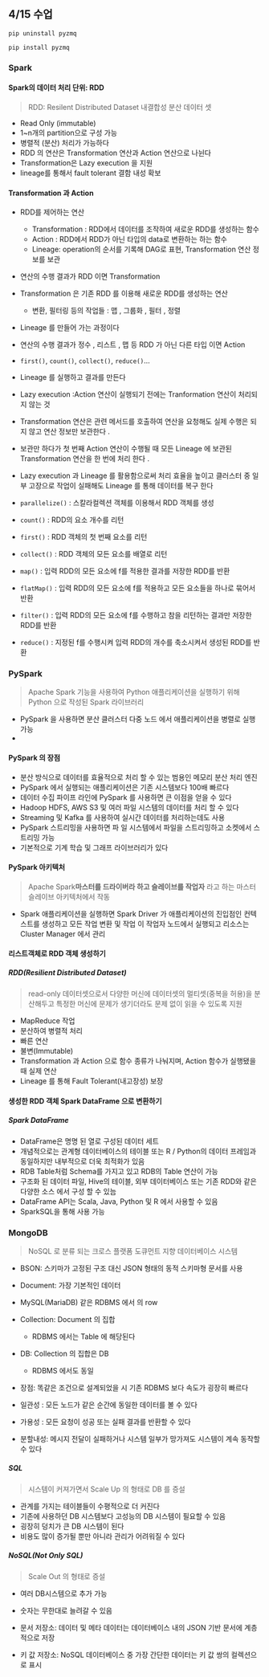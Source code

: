 ## 4/15 수업

`pip uninstall pyzmq`

`pip install pyzmq`



### Spark

#### Spark의 데이터 처리 단위: RDD

> RDD: Resilent Distributed Dataset 내결합성 분산 데이터 셋

* Read Only (immutable)
* 1~n개의 partition으로 구성 가능
* 병렬적 (분산) 처리가 가능하다
* RDD 의 연산은 Transformation 연산과 Action 연산으로 나뉜다
* Transformation은 Lazy execution 을 지원
* lineage를 통해서 fault tolerant 결함 내성  확보



#### Transformation 과 Action

* RDD를 제어하는 연산
  * Transformation : RDD에서 데이터를 조작하여 새로운 RDD를 생성하는 함수
  * Action : RDD에서 RDD가 아닌 타입의 data로 변환하는 하는 함수 
  * Lineage: operation의 순서를 기록해 DAG로 표현, Transformation 연산 정보를 보관



* 연산의 수행 결과가 RDD 이면 Transformation
* Transformation 은 기존 RDD 를 이용해 새로운 RDD를 생성하는 연산 
  * 변환, 필터링 등의 작업들 : 맵 , 그룹화 , 필터 , 정렬
* Lineage 를 만들어 가는 과정이다
* 연산의 수행 결과가 정수 , 리스트 , 맵 등 RDD 가 아닌 다른 타입 이면 Action
* `first()`, `count()`, `collect()`, `reduce()`...
* Lineage 를 실행하고 결과를 만든다



* Lazy execution :Action 연산이 실행되기 전에는 Tranformation 연산이 처리되지 않는 것

* Transformation 연산은 관련 메서드를 호출하여 연산을 요청해도 실제 수행은 되지 않고 연산 정보만 보관한다 . 

* 보관만 하다가 첫 번째 Action 연산이 수행될 때 모든 Lineage 에 보관된 Transformation 연산을 한 번에 처리 한다 .
* Lazy execution 과 Lineage 를 활용함으로써 처리 효율을 높이고 클러스터 중 일부 고장으로 작업이 실패해도 Lineage 를 통해 데이터를 복구 한다



* `parallelize()` : 스칼라컬렉션 객체를 이용해서 RDD 객체를 생성
* `count()` : RDD의 요소 개수를 리턴
* `first()` : RDD 객체의 첫 번째 요소를 리턴
* `collect()` : RDD 객체의 모든 요소를 배열로 리턴
* `map()` : 입력 RDD의 모든 요소에 f를 적용한 결과를 저장한 RDD를 반환
* `flatMap()` : 입력 RDD의 모든 요소에 f를 적용하고 모든 요소들을 하나로 묶어서 반환
* `filter()` : 입력 RDD의 모든 요소에 f를 수행하고 참을 리턴하는 결과만 저장한 RDD를 반환
* `reduce()` : 지정된 f를 수행시켜 입력 RDD의 개수를 축소시켜서 생성된 RDD를 반환





###  PySpark

> Apache Spark 기능을 사용하여 Python 애플리케이션을 실행하기 위해 Python 으로 작성된 Spark 라이브러리

* PySpark 을 사용하면 분산 클러스터 다중 노드 에서 애플리케이션을 병렬로 실행 가능
* 

#### PySpark 의 장점

*  분산 방식으로 데이터를 효율적으로 처리 할 수 있는 범용인 메모리 분산 처리 엔진
* PySpark 에서 실행되는 애플리케이션은 기존 시스템보다 100배 빠르다
* 데이터 수집 파이프 라인에 PySpark 를 사용하면 큰 이점을 얻을 수 있다
* Hadoop HDFS, AWS S3 및 여러 파일 시스템의 데이터를 처리 할 수 있다
* Streaming 및 Kafka 를 사용하여 실시간 데이터를 처리하는데도 사용
* PySpark 스트리밍을 사용하면 파 일 시스템에서 파일을 스트리밍하고 소켓에서 스트리밍 가능
* 기본적으로 기계 학습 및 그래프 라이브러리가 있다



#### PySpark 아키텍처 

> Apache Spark**마스터를 드라이버라 하고 슬레이브를 작업자** 라고 하는 마스터 슬레이브 아키텍처에서 작동

* Spark 애플리케이션을 실행하면 Spark Driver 가 애플리케이션의 진입점인 컨텍스트를 생성하고 모든 작업 변환 및 작업 이 작업자 노드에서 실행되고 리소스는 Cluster Manager 에서 관리 







#### 리스트객체로 RDD 객체 생성하기

##### RDD(Resilient Distributed Dataset)

> read-only 데이터셋으로서 다양한 머신에 데이터셋의 멀티셋(중복을 허용)을 분산해두고 특정한 머신에 문제가 생기더라도 문제 없이 읽을 수 있도록 지원

- MapReduce 작업
- 분산하여 병렬적 처리
- 빠른 연산
- 불변(Immutable)
- Transformation 과 Action 으로 함수 종류가 나눠지며, Action 함수가 실행됐을 때 실제 연산
- Lineage 를 통해 Fault Tolerant(내고장성) 보장





#### 생성한 RDD 객체 Spark DataFrame 으로 변환하기

##### Spark DataFrame

- DataFrame은 명명 된 열로 구성된 데이터 세트 
- 개념적으로는 관계형 데이터베이스의 테이블 또는 R / Python의 데이터 프레임과 동일하지만 내부적으로 더욱  최적화가 있음
- RDB Table처럼 Schema를 가지고 있고 RDB의 Table 연산이 가능
- 구조화 된 데이터 파일, Hive의 테이블, 외부 데이터베이스 또는 기존 RDD와 같은 다양한 소스 에서 구성 할 수 있늠 
- DataFrame API는 Scala, Java, Python 및 R 에서 사용할 수 있음
- SparkSQL을 통해 사용 가능





### MongoDB

> NoSQL 로 분류 되는 크로스 플랫폼 도큐먼트 지향 데이터베이스 시스템

* BSON: 스키마가 고정된 구조 대신 JSON 형태의 동적 스키마형 문서를 사용



*  Document: 가장 기본적인 데이터
  * MySQL(MariaDB) 같은 RDBMS 에서 의 row
* Collection: Document 의 집합
  * RDBMS 에서는 Table 에 해당된다 
* DB: Collection 의 집합은 DB 
  * RDBMS 에서도 동일

* 장점: 똑같은 조건으로 설계되었을 시 기존 RDBMS 보다 속도가 굉장히 빠르다
* 일관성 : 모든 노드가 같은 순간에 동일한 데이터를 볼 수 있다
* 가용성 : 모든 요청이 성공 또는 실패 결과를 반환할 수 있다
* 분할내성: 메시지 전달이 실패하거나 시스템 일부가 망가져도 시스템이 계속 동작할 수 있다



##### SQL

>  시스템이 커져가면서 Scale Up 의 형태로 DB 를 증설 

* 관계를 가지는 테이블들이 수평적으로 더 커진다
* 기존에 사용하던 DB 시스템보다 고성능의 DB 시스템이 필요할 수 있음
* 굉장히 덩치가 큰 DB 시스템이 된다
* 비용도 많이 증가될 뿐만 아니라 관리가 어려워질 수 있다



##### NoSQL(Not Only SQL)

> Scale Out 의 형태로 증설 

* 여러 DB시스템으로 추가 가능

* 숫자는 무한대로 늘려갈 수 있음

* 문서 저장소: 데이터 및 메타 데이터는 데이터베이스 내의 JSON 기반 문서에 계층적으로 저장
* 키 값 저장소: NoSQL 데이터베이스 중 가장 간단한 데이터는 키 값 쌍의 컬렉션으로 표시